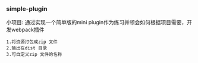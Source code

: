 ### simple-plugin 

小项目: 通过实现一个简单版的mini plugin作为练习并领会如何根据项目需要，开发webpack插件

```
1.将资源打包成zip 文件
2.输出在dist 目录
3.可自定义zip 文件的名称
```